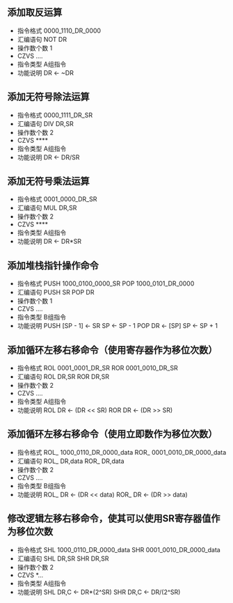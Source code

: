 ## 添加取反运算
* 指令格式 0000_1110_DR_0000
* 汇编语句 NOT DR
* 操作数个数 1
* CZVS ....
* 指令类型 A组指令
* 功能说明 DR <- ~DR

## 添加无符号除法运算
* 指令格式 0000_1111_DR_SR
* 汇编语句 DIV DR,SR
* 操作数个数 2
* CZVS ****
* 指令类型 A组指令
* 功能说明 DR <- DR/SR

## 添加无符号乘法运算
* 指令格式 0001_0000_DR_SR
* 汇编语句 MUL DR,SR
* 操作数个数 2
* CZVS ****
* 指令类型 A组指令
* 功能说明 DR <- DR*SR

## 添加堆栈指针操作命令
* 指令格式 PUSH 1000_0100_0000_SR   POP 1000_0101_DR_0000
* 汇编语句 PUSH SR          POP DR
* 操作数个数 1
* CZVS ....
* 指令类型 B组指令
* 功能说明 PUSH [SP - 1] <- SR      SP <- SP - 1
           POP  DR <- [SP]      SP <- SP + 1

## 添加循环左移右移命令（使用寄存器作为移位次数）
* 指令格式 ROL 0001_0001_DR_SR   ROR 0001_0010_DR_SR
* 汇编语句 ROL DR,SR             ROR DR,SR
* 操作数个数 2
* CZVS ....
* 指令类型 A组指令
* 功能说明  ROL DR <- (DR << SR)    ROR DR <- (DR >> SR)

## 添加循环左移右移命令（使用立即数作为移位次数）
* 指令格式 ROL_ 1000_0110_DR_0000_data   ROR_ 0001_0010_DR_0000_data
* 汇编语句 ROL_ DR,data                     ROR_ DR,data
* 操作数个数 2
* CZVS ....
* 指令类型 B组指令
* 功能说明  ROL_ DR <- (DR << data)    ROR_ DR <- (DR >> data)

## 修改逻辑左移右移命令，使其可以使用SR寄存器值作为移位次数
* 指令格式 SHL 1000_0110_DR_0000_data   SHR 0001_0010_DR_0000_data
* 汇编语句 SHL DR,SR                    SHR DR,SR
* 操作数个数 2
* CZVS *...
* 指令类型 A组指令
* 功能说明  SHL DR,C <- DR*(2^SR)    SHR DR,C <- DR/(2^SR)